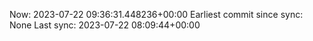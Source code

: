 Now: 2023-07-22 09:36:31.448236+00:00 Earliest commit since sync: None Last sync: 2023-07-22 08:09:44+00:00
